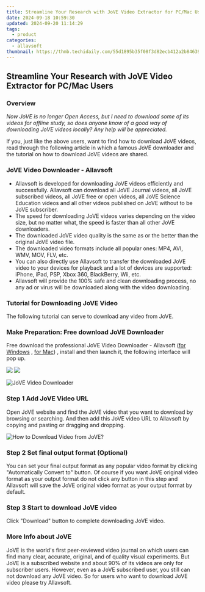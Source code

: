 ```yaml
---
title: Streamline Your Research with JoVE Video Extractor for PC/Mac Users
date: 2024-09-18 10:59:30
updated: 2024-09-20 11:14:29
tags:
  - product
categories:
  - allavsoft
thumbnail: https://thmb.techidaily.com/55d1895b35f08f3d82ecb412a2b84639eef0d00ef22964bfc70576f31a7b8bbc.jpg
---
```


## Streamline Your Research with JoVE Video Extractor for PC/Mac Users

### Overview

_Now JoVE is no longer Open Access, but I need to download some of its videos for offline study, so does anyone know of a good way of downloading JoVE videos locally? Any help will be appreciated._

If you, just like the above users, want to find how to download JoVE videos, read through the following article in which a famous JoVE downloader and the tutorial on how to download JoVE videos are shared.

### JoVE Video Downloader - Allavsoft

* Allavsoft is developed for downloading JoVE videos efficiently and successfully. Allavsoft can download all JoVE Journal videos, all JoVE subscribed videos, all JoVE free or open videos, all JoVE Science Education videos and all other videos published on JoVE without to be JoVE subscriber.
* The speed for downloading JoVE videos varies depending on the video size, but no matter what, the speed is faster than all other JoVE downloaders.
* The downloaded JoVE video quality is the same as or the better than the original JoVE video file.
* The downloaded video formats include all popular ones: MP4, AVI, WMV, MOV, FLV, etc.
* You can also directly use Allavsoft to transfer the downloaded JoVE video to your devices for playback and a lot of devices are supported: iPhone, iPad, PSP, Xbox 360, BlackBerry, Wii, etc.
* Allavsoft will provide the 100% safe and clean downloading process, no any ad or virus will be downloaded along with the video downloading.

### Tutorial for Downloading JoVE Video

The following tutorial can serve to download any video from JoVE.

### Make Preparation: Free download JoVE Downloader

Free download the professional JoVE Video Downloader - Allavsoft ([for Windows](https://tools.techidaily.com/allavsoft/products/) , [for Mac](https://tools.techidaily.com/allavsoft/products/)) , install and then launch it, the following interface will pop up.

[![](https://www.allavsoft.com/how-to/../images/how-to/free-download-win.jpg)](https://tools.techidaily.com/allavsoft/products/) [![](https://www.allavsoft.com/how-to/../images/how-to/free-download-mac.jpg)](https://tools.techidaily.com/allavsoft/products/)

![JoVE Video Downloader](https://www.allavsoft.com/how-to/../images/allavsoft/screen-shot-600.jpg)

### Step 1 Add JoVE Video URL

Open JoVE website and find the JoVE video that you want to download by browsing or searching. And then add this JoVE video URL to Allavsoft by copying and pasting or dragging and dropping.

![How to Download Video from JoVE?](https://www.allavsoft.com/how-to/../images/how-to/download-rtmp-video/download-rtmp-video.jpg)

### Step 2 Set final output format (Optional)

You can set your final output format as any popular video format by clicking "Automatically Convert to" button. Of course if you want JoVE original video format as your output format do not click any button in this step and Allavsoft will save the JoVE original video format as your output format by default.

### Step 3 Start to download JoVE video

Click "Download" button to complete downloading JoVE video.

### More Info about JoVE

JoVE is the world's first peer-reviewed video journal on which users can find many clear, accurate, original, and of quality visual experiments. But JoVE is a subscribed website and about 90% of its videos are only for subscriber users. However, even as a JoVE subscribed user, you still can not download any JoVE video. So for users who want to download JoVE video please try Allavsoft.

<ins class="adsbygoogle"
     style="display:block"
     data-ad-format="autorelaxed"
     data-ad-client="ca-pub-7571918770474297"
     data-ad-slot="1223367746"></ins>



<ins class="adsbygoogle"
     style="display:block"
     data-ad-client="ca-pub-7571918770474297"
     data-ad-slot="8358498916"
     data-ad-format="auto"
     data-full-width-responsive="true"></ins>
